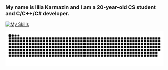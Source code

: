 ### My name is Illia Karmazin and I am a 20-year-old CS student and C/C++/C# developer.

[![My Skills](https://skillicons.dev/icons?i=c,cpp,cmake,cs,dotnet,html,css,js,react,ts,mysql,powershell,github,linux,visualstudio,vscode,linkedin)](https://skillicons.dev)

![snake gif](https://github.com/ILLIAK31/ILLIAK31/blob/output/github-snake-dark.svg)
